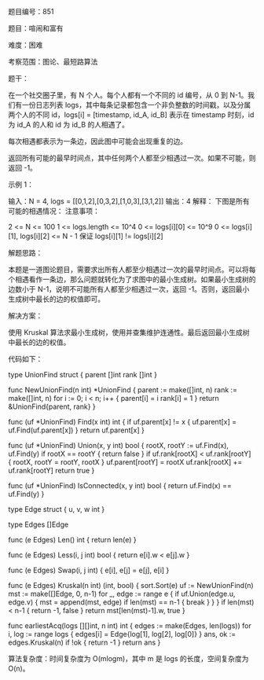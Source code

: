 题目编号：851

题目：喧闹和富有

难度：困难

考察范围：图论、最短路算法

题干：

在一个社交圈子里，有 N 个人。每个人都有一个不同的 id 编号，从 0 到 N-1。我们有一份日志列表 logs，其中每条记录都包含一个非负整数的时间戳，以及分属两个人的不同 id，logs[i] = [timestamp, id_A, id_B] 表示在 timestamp 时刻，id 为 id_A 的人和 id 为 id_B 的人相遇了。

每次相遇都表示为一条边，因此图中可能会出现重复的边。

返回所有可能的最早时间点，其中任何两个人都至少相遇过一次。如果不可能，则返回 -1。

示例 1：

输入：N = 4, logs = [[0,1,2],[0,3,2],[1,0,3],[3,1,2]]
输出：4
解释：
下图是所有可能的相遇情况：
注意事项：

2 <= N <= 100
1 <= logs.length <= 10^4
0 <= logs[i][0] <= 10^9
0 <= logs[i][1], logs[i][2] <= N - 1
保证 logs[i][1] != logs[i][2]

解题思路：

本题是一道图论题目，需要求出所有人都至少相遇过一次的最早时间点。可以将每个相遇看作一条边，那么问题就转化为了求图中的最小生成树。如果最小生成树的边数小于 N-1，说明不可能所有人都至少相遇过一次，返回 -1。否则，返回最小生成树中最长的边的权值即可。

解决方案：

使用 Kruskal 算法求最小生成树，使用并查集维护连通性。最后返回最小生成树中最长的边的权值。

代码如下：

type UnionFind struct {
    parent []int
    rank   []int
}

func NewUnionFind(n int) *UnionFind {
    parent := make([]int, n)
    rank := make([]int, n)
    for i := 0; i < n; i++ {
        parent[i] = i
        rank[i] = 1
    }
    return &UnionFind{parent, rank}
}

func (uf *UnionFind) Find(x int) int {
    if uf.parent[x] != x {
        uf.parent[x] = uf.Find(uf.parent[x])
    }
    return uf.parent[x]
}

func (uf *UnionFind) Union(x, y int) bool {
    rootX, rootY := uf.Find(x), uf.Find(y)
    if rootX == rootY {
        return false
    }
    if uf.rank[rootX] < uf.rank[rootY] {
        rootX, rootY = rootY, rootX
    }
    uf.parent[rootY] = rootX
    uf.rank[rootX] += uf.rank[rootY]
    return true
}

func (uf *UnionFind) IsConnected(x, y int) bool {
    return uf.Find(x) == uf.Find(y)
}

type Edge struct {
    u, v, w int
}

type Edges []Edge

func (e Edges) Len() int {
    return len(e)
}

func (e Edges) Less(i, j int) bool {
    return e[i].w < e[j].w
}

func (e Edges) Swap(i, j int) {
    e[i], e[j] = e[j], e[i]
}

func (e Edges) Kruskal(n int) (int, bool) {
    sort.Sort(e)
    uf := NewUnionFind(n)
    mst := make([]Edge, 0, n-1)
    for _, edge := range e {
        if uf.Union(edge.u, edge.v) {
            mst = append(mst, edge)
            if len(mst) == n-1 {
                break
            }
        }
    }
    if len(mst) < n-1 {
        return -1, false
    }
    return mst[len(mst)-1].w, true
}

func earliestAcq(logs [][]int, n int) int {
    edges := make(Edges, len(logs))
    for i, log := range logs {
        edges[i] = Edge{log[1], log[2], log[0]}
    }
    ans, ok := edges.Kruskal(n)
    if !ok {
        return -1
    }
    return ans
}

算法复杂度：时间复杂度为 O(mlogm)，其中 m 是 logs 的长度，空间复杂度为 O(n)。